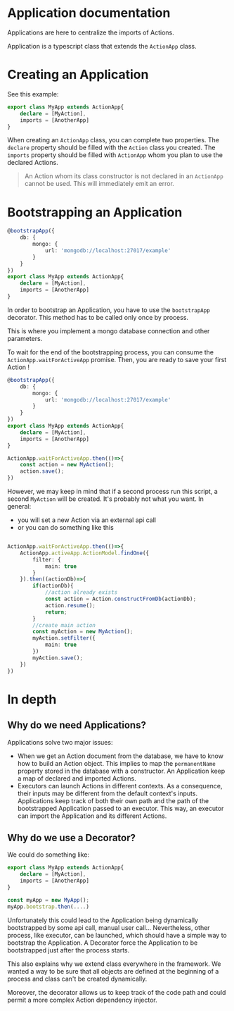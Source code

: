 # Application documentation

Applications are here to centralize the imports of Actions.

Application is a typescript class that extends the `ActionApp` class.


# Creating an Application

See this example:

```typescript
export class MyApp extends ActionApp{
    declare = [MyAction],
    imports = [AnotherApp]
}
```

When creating an `ActionApp` class, you can complete two properties.
The `declare` property should be filled with the `Action` class you created.
The `imports` property should be filled with `ActionApp` whom you plan to use the declared Actions.

> An Action whom its class constructor is not declared in an `ActionApp` cannot be used. This will immediately emit an error.


# Bootstrapping an Application

```typescript
@bootstrapApp({
    db: {
        mongo: {
            url: 'mongodb://localhost:27017/example'
        }
    }
})
export class MyApp extends ActionApp{
    declare = [MyAction],
    imports = [AnotherApp]
}
```

In order to bootstrap an Application, you have to use the `bootstrapApp` decorator. This method has to be called only once by process.

This is where you implement a mongo database connection and other parameters.

To wait for the end of the bootstrapping process, you can consume the `ActionApp.waitForActiveApp` promise. Then, you are ready to save your first Action !

```typescript
@bootstrapApp({
    db: {
        mongo: {
            url: 'mongodb://localhost:27017/example'
        }
    }
})
export class MyApp extends ActionApp{
    declare = [MyAction],
    imports = [AnotherApp]
}

ActionApp.waitForActiveApp.then(()=>{
    const action = new MyAction();
    action.save();
})
```

However, we may keep in mind that if a second process run this script, a second `MyAction` will be created. It's probably not what you want.
In general:
- you will set a new Action via an external api call
- or you can do something like this
```typescript

ActionApp.waitForActiveApp.then(()=>{
    ActionApp.activeApp.ActionModel.findOne({
        filter: {
            main: true
        }
    }).then((actionDb)=>{
        if(actionDb){
            //action already exists
            const action = Action.constructFromDb(actionDb);
            action.resume();
            return;
        }
        //create main action
        const myAction = new MyAction();
        myAction.setFilter({
            main: true
        })
        myAction.save();
    })
})

```

# In depth

## Why do we need Applications?

Applications solve two major issues:
- When we get an Action document from the database, we have to know how to build an Action object. This implies to map the `permanentName` property stored in the database with a constructor. An Application keep a map of declared and imported Actions.
- Executors can launch Actions in different contexts. As a consequence, their inputs may be different from the default context's inputs. Applications keep track of both their own path and the path of the bootstrapped Application passed to an executor. This way, an executor can import the Application and its different Actions.


## Why do we use a Decorator?

We could do something like:

```typescript
export class MyApp extends ActionApp{
    declare = [MyAction],
    imports = [AnotherApp]
}

const myApp = new MyApp();
myApp.bootstrap.then(....)
```

Unfortunately this could lead to the Application being dynamically bootstrapped by some api call, manual user call...
Nevertheless, other process, like executor, can be launched, which should have a simple way to bootstrap the Application.
A Decorator force the Application to be bootstrapped just after the process starts.

This also explains why we extend class everywhere in the framework. We wanted a way to be sure that all objects are defined at the beginning of a process and class can't be created dynamically.

Moreover, the decorator allows us to keep track of the code path and could permit a more complex Action dependency injector.
